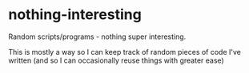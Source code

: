 # nothing-interesting
Random scripts/programs - nothing super interesting.

This is mostly a way so I can keep track of random pieces of code I've written 
(and so I can occasionally reuse things with greater ease)